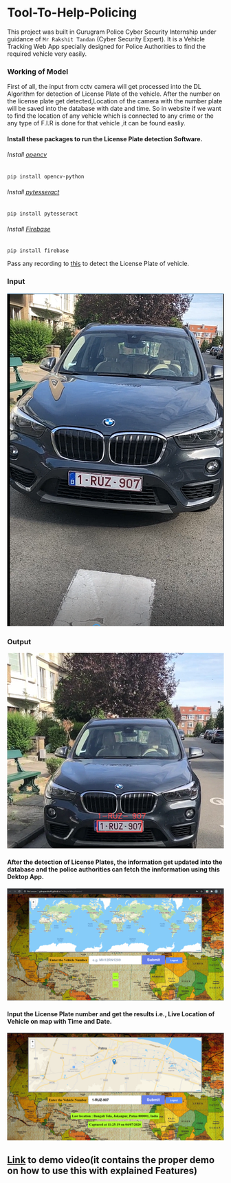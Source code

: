 # Tool-To-Help-Policing
This project was built in Gurugram Police Cyber Security Internship under guidance of `Mr Rakshit Tandan` (Cyber Security Expert).
It is a Vehicle Tracking Web App specially designed for Police Authorities to find the required vehicle very easily.
### Working of Model
First of all, the input from cctv camera will get processed into the DL Algorithm for detection of License Plate of the vehicle.
After the number on the license plate get detected,Location of the camera with the number plate will be saved into the database with date and time.
So in website if we want to find the location of any vehicle which is connected to any crime or the any type of F.I.R is done for that vehicle ,it can be found easliy.

#### Install these packages to run the License Plate detection Software.
###### Install [opencv](https://pypi.org/project/opencv-python/) 
`pip install opencv-python`
###### Install [pytesseract](https://pypi.org/project/pytesseract/)
`pip install pytesseract`
###### Install [Firebase](https://pypi.org/project/firebase/)
`pip install firebase`

Pass any recording to [this](https://github.com/Ruchikamodgil/Tool-to-help-policing/blob/master/Vehicle%20License%20Plate%20Detection.ipynb) to detect the License Plate of vehicle.
### Input 
![input](https://github.com/Ruchikamodgil/Tool-to-help-policing/blob/master/input.png)
### Output
![output](https://github.com/Ruchikamodgil/Tool-to-help-policing/blob/master/result.png)


#### After the detection of License Plates, the information get updated into the database and the police authorities can  fetch the innformation using this Dektop App.
![image](https://github.com/Ruchikamodgil/Tool-to-help-policing/blob/master/web%20page.png)
#### Input the License Plate number and get the results i.e., Live Location of Vehicle on map with Time and Date.
![Image](https://github.com/Ruchikamodgil/Tool-to-help-policing/blob/master/web%20results.png)

## [Link](https://drive.google.com/file/d/1HKoMZYo1Nr1DIwAz_hGTtDlGtpqxFk75/view?usp=sharing) to demo video(it contains the proper demo on how to use this with explained Features)
